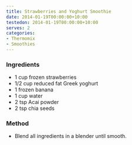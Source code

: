 ```yaml
---
title: Strawberries and Yoghurt Smoothie
date: 2014-01-19T00:00:00+10:00
testedon: 2014-01-19T00:00:00+10:00
serves: 2
categories:
- Thermomix
- Smoothies
---
```











### Ingredients

* 1 cup frozen strawberries
* 1/2 cup reduced fat Greek yoghurt
* 1 frozen banana
* 1 cup water
* 2 tsp Acai powder
* 2 tsp chia seeds

### Method

* Blend all ingredients in a blender until smooth.
